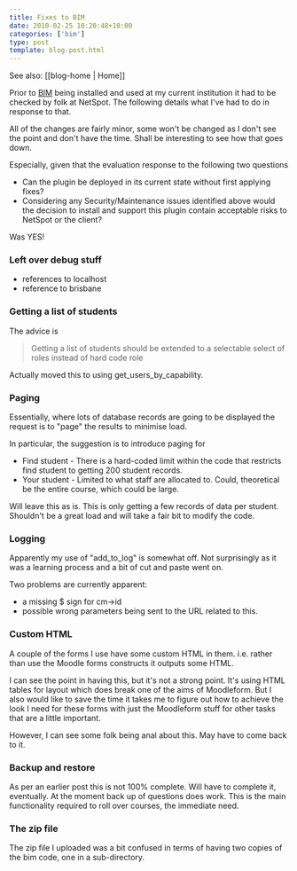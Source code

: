 ```yaml
---
title: Fixes to BIM
date: 2010-02-25 10:20:48+10:00
categories: ['bim']
type: post
template: blog-post.html
---
```


See also: [[blog-home | Home]]

Prior to [BIM](/blog2/research/bam-blog-aggregation-management/) being installed and used at my current institution it had to be checked by folk at NetSpot. The following details what I've had to do in response to that.

All of the changes are fairly minor, some won't be changed as I don't see the point and don't have the time. Shall be interesting to see how that goes down.

Especially, given that the evaluation response to the following two questions

- Can the plugin be deployed in its current state without first applying fixes?
- Considering any Security/Maintenance issues identified above would the decision to install and support this plugin contain acceptable risks to NetSpot or the client?

Was YES!

### Left over debug stuff

- references to localhost
- reference to brisbane

### Getting a list of students

The advice is

> Getting a list of students should be extended to a selectable select of roles instead of hard code role

Actually moved this to using get\_users\_by\_capability.

### Paging

Essentially, where lots of database records are going to be displayed the request is to "page" the results to minimise load.

In particular, the suggestion is to introduce paging for

- Find student - There is a hard-coded limit within the code that restricts find student to getting 200 student records.
- Your student - Limited to what staff are allocated to. Could, theoretical be the entire course, which could be large.

Will leave this as is. This is only getting a few records of data per student. Shouldn't be a great load and will take a fair bit to modify the code.

### Logging

Apparently my use of "add\_to\_log" is somewhat off. Not surprisingly as it was a learning process and a bit of cut and paste went on.

Two problems are currently apparent:

- a missing $ sign for cm->id
- possible wrong parameters being sent to the URL related to this.

### Custom HTML

A couple of the forms I use have some custom HTML in them. i.e. rather than use the Moodle forms constructs it outputs some HTML.

I can see the point in having this, but it's not a strong point. It's using HTML tables for layout which does break one of the aims of Moodleform. But I also would like to save the time it takes me to figure out how to achieve the look I need for these forms with just the Moodleform stuff for other tasks that are a little important.

However, I can see some folk being anal about this. May have to come back to it.

### Backup and restore

As per an earlier post this is not 100% complete. Will have to complete it, eventually. At the moment back up of questions does work. This is the main functionality required to roll over courses, the immediate need.

### The zip file

The zip file I uploaded was a bit confused in terms of having two copies of the bim code, one in a sub-directory.